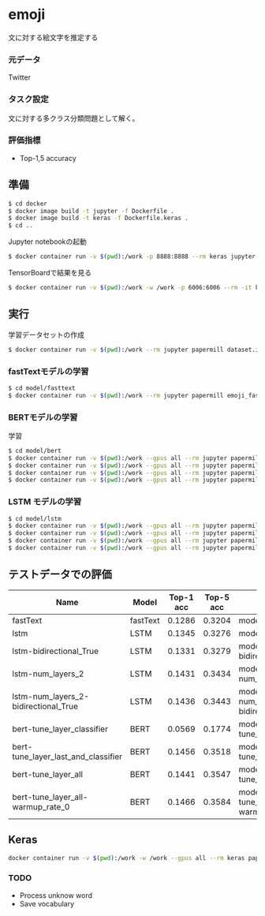 # emoji

文に対する絵文字を推定する

### 元データ

Twitter

### タスク設定

文に対する多クラス分類問題として解く。

### 評価指標

- Top-1,5 accuracy

## 準備

```sh
$ cd docker
$ docker image build -t jupyter -f Dockerfile .
$ docker image build -t keras -f Dockerfile.keras .
$ cd ..
```

Jupyter notebookの起動

```sh
$ docker container run -v $(pwd):/work -p 8888:8888 --rm keras jupyter notebook --ip 0.0.0.0 --allow-root
```

TensorBoardで結果を見る

```sh
$ docker container run -v $(pwd):/work -w /work -p 6006:6006 --rm -it keras tensorboard --logdir . --host=0.0.0.0
```

## 実行

学習データセットの作成

```sh
$ docker container run -v $(pwd):/work --rm jupyter papermill dataset.ipynb output/dataset_out.ipynb -p tweet_file tweets.json -p test_valid_size_per_emoji 500 -p out_dir output
```

### fastTextモデルの学習

```sh
$ cd model/fasttext
$ docker container run -v $(pwd):/work --rm jupyter papermill emoji_fasttext.ipynb output/output.ipynb
```

### BERTモデルの学習

学習


```sh
$ cd model/bert
$ docker container run -v $(pwd):/work --gpus all --rm jupyter papermill model.ipynb output/bert-tune_layer_classifier.ipynb -p data_dir data -p tune_layer classifier -p name bert-tune_layer_classifier
$ docker container run -v $(pwd):/work --gpus all --rm jupyter papermill model.ipynb output/bert-tune_layer_last_and_classifier.ipynb -p data_dir data -p tune_layer last_and_classifier -p name bert-tune_layer_last_and_classifier
$ docker container run -v $(pwd):/work --gpus all --rm jupyter papermill model.ipynb output/bert-tune_layer_all.ipynb -p data_dir data -p tune_layer all -p name bert-tune_layer_all
$ docker container run -v $(pwd):/work --gpus all --rm jupyter papermill model.ipynb output/bert-tune_layer_all-warmup_rate_0.ipynb -p data_dir data -p tune_layer all -p warmup_rate 0 -p name bert-tune_layer_all-warmup_rate_0
```

### LSTM モデルの学習

```sh
$ cd model/lstm
$ docker container run -v $(pwd):/work --gpus all --rm jupyter papermill model.ipynb output/lstm.ipynb -p data_dir "data" -p name lstm
$ docker container run -v $(pwd):/work --gpus all --rm jupyter papermill model.ipynb output/lstm-bidirectional_True.ipynb -p data_dir "data" -p bidirectional True -p name lstm-bidirectional_True
$ docker container run -v $(pwd):/work --gpus all --rm jupyter papermill model.ipynb output/lstm-num_layers_2.ipynb -p data_dir "data" -p num_layers 2 -p name lstm-num_layers_2
$ docker container run -v $(pwd):/work --gpus all --rm jupyter papermill model.ipynb output/lstm-num_layers_2-bidirectional_True.ipynb -p data_dir "data" -p bidirectional True -p num_layers 2 -p name lstm-num_layers_2-bidirectional_True
```

## テストデータでの評価

| Name | Model | Top-1 acc | Top-5 acc | notebook |
| --- | --- | --- | --- | --- |
| fastText | fastText | 0.1286 | 0.3204 | model/fasttext/output.ipynb |
| lstm | LSTM | 0.1345 | 0.3276 | model/lstm/output/lstm.ipynb |
| lstm-bidirectional_True | LSTM | 0.1331 | 0.3279 | model/lstm/output/lstm-bidirectional_True.ipynb |
| lstm-num_layers_2 | LSTM | 0.1431 | 0.3434 | model/lstm/output/lstm-num_layers_2.ipynb |
| lstm-num_layers_2-bidirectional_True | LSTM | 0.1436 | 0.3443 | model/lstm/output/lstm-num_layers_2-bidirectional_True.ipynb |
| bert-tune_layer_classifier | BERT | 0.0569 | 0.1774 | model/bert/output/bert-tune_layer_classifier.ipynb |
| bert-tune_layer_last_and_classifier | BERT | 0.1456 | 0.3518 | model/bert/output/bert-tune_layer_last_and_classifier.ipynb |
| bert-tune_layer_all | BERT | 0.1441 | 0.3547 | model/bert/output/bert-tune_layer_all.ipynb |
| bert-tune_layer_all-warmup_rate_0 | BERT | 0.1466 | 0.3584 | model/bert/output/bert-tune_layer_all-warmup_rate_0.ipynb |

## Keras

```sh
docker container run -v $(pwd):/work -w /work --gpus all --rm keras papermill model/keras/embedding_flatten_model/model.ipynb model/keras/embedding_flatten_model/output/output.ipynb -p output_dir model/keras/embedding_flatten_model/output -p data_dir data/output
```

### TODO

- Process unknow word
- Save vocabulary